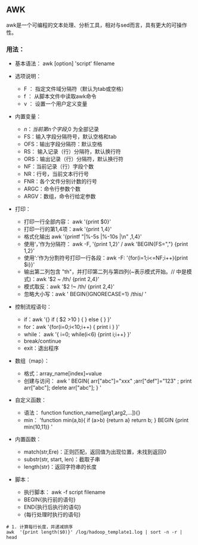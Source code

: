 ## AWK

awk是一个可编程的文本处理、分析工具，相对与sed而言，具有更大的可操作性。

### 用法：

- 基本语法： awk [option] 'script'  filename

- 选项说明：
  
  - F ： 指定文件域分隔符（默认为tab或空格）
  - f ： 从脚本文件中读取awk命令
  - v ： 设置一个用户定义变量

- 内置变量：
  
  - $n：当前第n个字段,$0 为全部记录
  - FS：输入字段分隔符号，默认空格和tab
  - OFS：输出字段分隔符：默认空格
  - RS： 输入记录（行）分隔符，默认换行符
  - ORS：输出记录（行）分隔符，默认换行符
  - NF：当前记录（行）字段个数
  - NR：行号，当前文本行行号
  - FNR：各个文件分别计数的行号
  - ARGC：命令行参数个数
  - ARGV：数组，命令行给定参数

- 打印：
  
  - 打印一行全部内容： awk '{print $0}'
  - 打印一行的第1,4项：awk '{print $1,$4}'
  - 格式化输出 awk '{printf "|%-5s |%-10s |\n" ,$1,$4}'
  - 使用‘，’作为分隔符： awk -F, '{print $1,$2}' / awk 'BEGIN{FS=","} {print $1,$2}'
  - 使用‘:’作为分割符号打印一行各段：awk -F: '{for(i=1;i<=NF;i++){print $i}}'
  - 输出第二列包含 "th"，并打印第二列与第四列(~表示模式开始。// 中是模式)：awk '$2 ~ /th/ {print $2,$4}'
  - 模式取反：awk '$2 !~ /th/ {print $2,$4}'
  - 忽略大小写：awk ' BEGIN{IGNORECASE=1} /this/ '

- 控制流程语句：
  
  - if：awk '{} if ( $2 >10 ) { } else { } }' 
  - for：awk '{for(i=0;i<10;i++)  { print i } }'
  - while：  awk '{  i=0; while(i<6) {print i;i++} }'
  - break/continue
  - exit：退出程序

- 数组（map）：
  
  - 格式：array_name[index]=value
  - 创建与访问： awk '  BEGIN{ arr["abc"]="xxx" ;arr["def"]="123" ; print arr["abc"]; delete arr["abc"]; } '

- 自定义函数：
  
  - 语法： function function_name([arg1,arg2,...]){}
  - min： 'function min(a,b){  if (a>b) {return a} return b; }  BEGIN {print min(10,11)} '

- 内置函数：
  
  - match(str,Ere)：正则匹配，返回值为出现位置，未找到返回0
  - substr(str, start, len)：截取子串
  - length(str)：返回字符串的长度

- 脚本：
  
  - 执行脚本： awk -f script filename
  - BEGIN{执行前的语句}
  - END{执行后执行的语句}
  - {每行处理时执行的语句}



```shell
# 1. 计算每行长度，并递减排序
awk  '{print length($0)}' /log/hadoop_template1.log | sort -n -r | head


```
